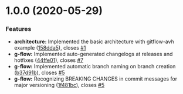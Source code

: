 # 1.0.0 (2020-05-29)

### Features

- **architecture:** Implemented the basic architecture with gitflow-avh example ([158dda5](https://github.com/CuddlySheep/g-flow-node/commits/158dda5e5f4903c355903fff9edf6ad6ea1ebca5)), closes [#1](https://github.com/CuddlySheep/g-flow-node/issues/1)
- **g-flow:** Implemented auto-generated changelogs at releases and hotfixes ([44ffe01](https://github.com/CuddlySheep/g-flow-node/commits/44ffe01eac8a66be9be0c90187d9a4df8dd3c1e4)), closes [#7](https://github.com/CuddlySheep/g-flow-node/issues/7)
- **g-flow:** Implemented automatic branch naming on branch creation ([b37d91b](https://github.com/CuddlySheep/g-flow-node/commits/b37d91bbefba230d383cb458869653ad8ff402bb)), closes [#5](https://github.com/CuddlySheep/g-flow-node/issues/5)
- **g-flow:** Recognizing BREAKING CHANGES in commit messages for major versioning ([1f481bc](https://github.com/CuddlySheep/g-flow-node/commits/1f481bcce4d191ab9c93491e5b80f3214ed6b8e4)), closes [#5](https://github.com/CuddlySheep/g-flow-node/issues/5)
